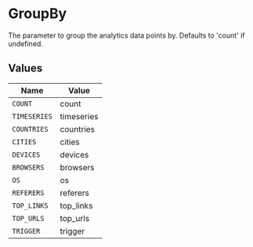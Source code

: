 # GroupBy

The parameter to group the analytics data points by. Defaults to 'count' if undefined.


## Values

| Name         | Value        |
| ------------ | ------------ |
| `COUNT`      | count        |
| `TIMESERIES` | timeseries   |
| `COUNTRIES`  | countries    |
| `CITIES`     | cities       |
| `DEVICES`    | devices      |
| `BROWSERS`   | browsers     |
| `OS`         | os           |
| `REFERERS`   | referers     |
| `TOP_LINKS`  | top_links    |
| `TOP_URLS`   | top_urls     |
| `TRIGGER`    | trigger      |